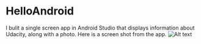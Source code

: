 # HelloAndroid
I bulit a single screen app in Android Studio that displays information about Udacity, along with a photo.
Here is a screen shot from the app. 
![Alt text](https://user-images.githubusercontent.com/19761838/34231741-e1ea2162-e5e5-11e7-9fdb-8db00b130dd7.png "Optional title")
